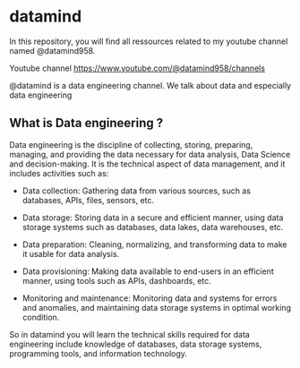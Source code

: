 # datamind
In this repository, you will find all ressources related to my youtube channel named @datamind958.

Youtube channel https://www.youtube.com/@datamind958/channels

@datamind is a data engineering channel. We talk about data and especially data engineering 


## What is Data engineering ?

Data engineering is the discipline of collecting, storing, preparing, managing, and providing the data necessary for data analysis, Data Science and decision-making. It is the technical aspect of data management, and it includes activities such as:

- Data collection: Gathering data from various sources, such as databases, APIs, files, sensors, etc.

- Data storage: Storing data in a secure and efficient manner, using data storage systems such as databases, data lakes, data warehouses, etc.

- Data preparation: Cleaning, normalizing, and transforming data to make it usable for data analysis.

- Data provisioning: Making data available to end-users in an efficient manner, using tools such as APIs, dashboards, etc.

- Monitoring and maintenance: Monitoring data and systems for errors and anomalies, and maintaining data storage systems in optimal working condition.


So in datamind you will learn the technical skills required for data engineering include knowledge of databases, data storage systems, programming tools, and information technology.
